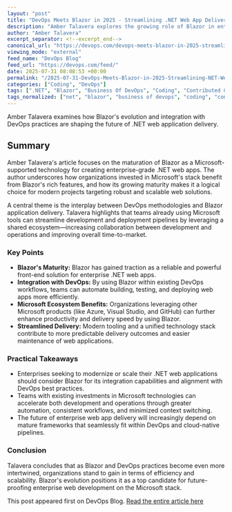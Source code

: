 ```yaml
---
layout: "post"
title: "DevOps Meets Blazor in 2025 - Streamlining .NET Web App Delivery for the Future"
description: "Amber Talavera explores the growing role of Blazor in enterprise .NET web app development and its synergy with DevOps practices. The article highlights how mature Blazor tooling and Microsoft’s ecosystem make web app delivery more efficient, particularly for teams leveraging DevOps workflows."
author: "Amber Talavera"
excerpt_separator: <!--excerpt_end-->
canonical_url: "https://devops.com/devops-meets-blazor-in-2025-streamlining-net-web-app-delivery-for-the-future/?utm_source=rss&utm_medium=rss&utm_campaign=devops-meets-blazor-in-2025-streamlining-net-web-app-delivery-for-the-future"
viewing_mode: "external"
feed_name: "DevOps Blog"
feed_url: "https://devops.com/feed/"
date: 2025-07-31 08:08:53 +00:00
permalink: "/2025-07-31-DevOps-Meets-Blazor-in-2025-Streamlining-NET-Web-App-Delivery-for-the-Future.html"
categories: ["Coding", "DevOps"]
tags: [".NET", "Blazor", "Business Of DevOps", "Coding", "Contributed Content", "DevOps", "DevOps Practice", "Doin' DevOps", "Enterprise", "Framework", "Microsoft", "Modern Web Development", "Posts", "Social Facebook", "Social LinkedIn", "Social X", "Tooling", "Web App Delivery", "Workflow"]
tags_normalized: ["net", "blazor", "business of devops", "coding", "contributed content", "devops", "devops practice", "doin devops", "enterprise", "framework", "microsoft", "modern web development", "posts", "social facebook", "social linkedin", "social x", "tooling", "web app delivery", "workflow"]
---
```


Amber Talavera examines how Blazor's evolution and integration with DevOps practices are shaping the future of .NET web application delivery.<!--excerpt_end-->

## Summary

Amber Talavera's article focuses on the maturation of Blazor as a Microsoft-supported technology for creating enterprise-grade .NET web apps. The author underscores how organizations invested in Microsoft's stack benefit from Blazor's rich features, and how its growing maturity makes it a logical choice for modern projects targeting robust and scalable web solutions.

A central theme is the interplay between DevOps methodologies and Blazor application delivery. Talavera highlights that teams already using Microsoft tools can streamline development and deployment pipelines by leveraging a shared ecosystem—increasing collaboration between development and operations and improving overall time-to-market.

### Key Points

- **Blazor's Maturity:** Blazor has gained traction as a reliable and powerful front-end solution for enterprise .NET web apps.
- **Integration with DevOps:** By using Blazor within existing DevOps workflows, teams can automate building, testing, and deploying web apps more efficiently.
- **Microsoft Ecosystem Benefits:** Organizations leveraging other Microsoft products (like Azure, Visual Studio, and GitHub) can further enhance productivity and delivery speed by using Blazor.
- **Streamlined Delivery:** Modern tooling and a unified technology stack contribute to more predictable delivery outcomes and easier maintenance of web applications.

### Practical Takeaways

- Enterprises seeking to modernize or scale their .NET web applications should consider Blazor for its integration capabilities and alignment with DevOps best practices.
- Teams with existing investments in Microsoft technologies can accelerate both development and operations through greater automation, consistent workflows, and minimized context switching.
- The future of enterprise web app delivery will increasingly depend on mature frameworks that seamlessly fit within DevOps and cloud-native pipelines.

### Conclusion

Talavera concludes that as Blazor and DevOps practices become even more intertwined, organizations stand to gain in terms of efficiency and scalability. Blazor's evolution positions it as a top candidate for future-proofing enterprise web development on the Microsoft stack.

This post appeared first on DevOps Blog. [Read the entire article here](https://devops.com/devops-meets-blazor-in-2025-streamlining-net-web-app-delivery-for-the-future/?utm_source=rss&utm_medium=rss&utm_campaign=devops-meets-blazor-in-2025-streamlining-net-web-app-delivery-for-the-future)
